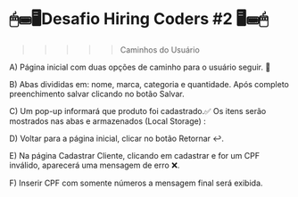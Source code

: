 



# 🖱⌨🖥Desafio Hiring Coders #2 🖥⌨🖱

> > > > > Caminhos do Usuário

A) Página inicial com duas opções de caminho para o usuário seguir. 🔀

B) Abas divididas em: nome, marca, categoria e quantidade. Após completo preenchimento salvar clicando no botão Salvar.

C) Um pop-up informará que produto foi cadastrado.✅ Os itens serão mostrados nas abas e armazenados (Local Storage)  :

D) Voltar para a página inicial, clicar no botão Retornar ↩.

E) Na página Cadastrar Cliente, clicando em cadastrar e for um CPF inválido, aparecerá uma mensagem de erro ❌.

F) Inserir CPF com somente números a mensagem final será exibida.





